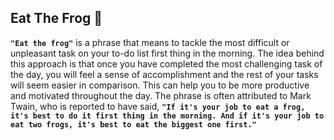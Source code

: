 ## Eat The Frog :frog:

**```"Eat the frog"```** is a phrase that means to tackle the most difficult or unpleasant task on your to-do list first thing in the morning. The idea behind this approach is that once you have completed the most challenging task of the day, you will feel a sense of accomplishment and the rest of your tasks will seem easier in comparison. This can help you to be more productive and motivated throughout the day. The phrase is often attributed to Mark Twain, who is reported to have said, **```"If it's your job to eat a frog, it's best to do it first thing in the morning. And if it's your job to eat two frogs, it's best to eat the biggest one first."```**
